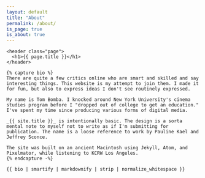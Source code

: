 ```yaml
---
layout: default
title: "About"
permalink: /about/
is_page: true
is_about: true
---
```


  <article>

    <header class="page">
      <h1>{{ page.title }}</h1>
    </header>

    {% capture bio %}
    There are quite a few critics online who are smart and skilled and say interesting things. This website is my attempt to join them. I made it for fun, but also to express ideas I don't see routinely expressed.

    My name is Tom Bomba. I knocked around New York University's cinema studies program before I "dropped out of college to get an education." I've spent my time since producing various forms of digital media.

    _{{ site.title }}_ is intentionally basic. The design is a sorta mental note to myself not to write as if I'm submitting for publication. The name is a loose reference to work by Pauline Kael and Jeffrey Sconce.

    The site was built on an ancient Macintosh using Jekyll, Atom, and Pixelmator, while listening to KCRW Los Angeles.
    {% endcapture -%}

    {{ bio | smartify | markdownify | strip | normalize_whitespace }}

  </article>
